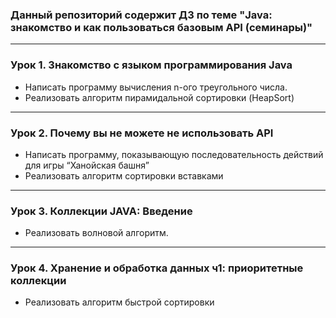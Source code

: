 ### Данный репозиторий содержит ДЗ по теме "Java: знакомство и как пользоваться базовым API (семинары)"

---
### Урок 1. Знакомство с языком программирования Java

* Написать программу вычисления n-ого треугольного числа. 
* Реализовать алгоритм пирамидальной сортировки (HeapSort)

---
### Урок 2. Почему вы не можете не использовать API
* Написать программу, показывающую последовательность действий для игры “Ханойская башня”
* Реализовать алгоритм сортировки вставками

---
### Урок 3. Коллекции JAVA: Введение
* Реализовать волновой алгоритм.

---
### Урок 4. Хранение и обработка данных ч1: приоритетные коллекции
* Реализовать алгоритм быстрой сортировки